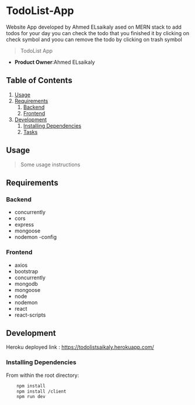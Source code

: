
# TodoList-App
Website App developed by Ahmed ELsaikaly ased on MERN stack to add todos for your day you can check the todo that you finished it by clicking on 
check symbol and yoou can remove the todo by clicking on trash symbol

> TodoList App

- **Product Owner**:Ahmed ELsaikaly

## Table of Contents

1. [Usage](#Usage)
1. [Requirements](#requirements)
   1. [Backend](#Backend)
   1. [Frontend](#Frontend)
1. [Development](#development)
   1. [Installing Dependencies](#installing-dependencies)
   1. [Tasks](#tasks)

## Usage

> Some usage instructions

## Requirements

### Backend

- concurrently
- cors
- express
- mongoose
- nodemon
-config

### Frontend

- axios
- bootstrap
- concurrently
- mongodb
- mongoose
- node
- nodemon
- react
- react-scripts

## Development

Heroku deployed link :
https://todolistsaikaly.herokuapp.com/

### Installing Dependencies

From within the root directory:

```sh
    npm install
    npm install /client
    npm run dev
```